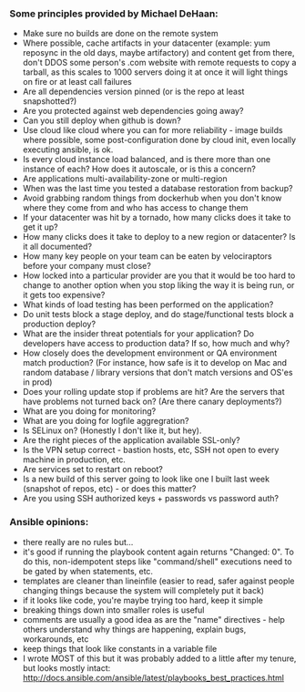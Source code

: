 ### Some principles provided by Michael DeHaan:

* Make sure no builds are done on the remote system
* Where possible, cache artifacts in your datacenter (example: yum reposync in the old days, maybe artifactory) and content get from there, don't DDOS some person's .com website with remote requests to copy a tarball, as this scales to 1000 servers doing it at once it will light things on fire or at least call failures
* Are all dependencies version pinned (or is the repo at least snapshotted?)
* Are you protected against web dependencies going away?
* Can you still deploy when github is down?
* Use cloud like cloud where you can for more reliability - image builds where possible, some post-configuration done by cloud init, even locally executing ansible, is ok.
* Is every cloud instance load balanced, and is there more than one instance of each? How does it autoscale, or is this a concern?
* Are applications multi-availability-zone or multi-region
* When was the last time you tested a database restoration from backup?
* Avoid grabbing random things from dockerhub when you don't know where they come from and who has access to change them
* If your datacenter was hit by a tornado, how many clicks does it take to get it up?
* How many clicks does it take to deploy to a new region or datacenter? Is it all documented?
* How many key people on your team can be eaten by velociraptors before your company must close?
* How locked into a particular provider are you that it would be too hard to change to another option when you stop liking the way it is being run, or it gets too expensive?
* What kinds of load testing has been performed on the application?
* Do unit tests block a stage deploy, and do stage/functional tests block a production deploy?
* What are the insider threat potentials for your application? Do developers have access to production data? If so, how much and why?
* How closely does the development environment or QA environment match production? (For instance, how safe is it to develop on Mac and random database / library versions that don't match versions and OS'es in prod)
* Does your rolling update stop if problems are hit? Are the servers that have problems not turned back on? (Are there canary deployments?)
* What are you doing for monitoring?
* What are you doing for logfile aggregration?
* Is SELinux on? (Honestly I don't like it, but hey).
* Are the right pieces of the application available SSL-only?
* Is the VPN setup correct - bastion hosts, etc, SSH not open to every machine in production, etc.
* Are services set to restart on reboot?
* Is a new build of this server going to look like one I built last week (snapshot of repos, etc) - or does this matter?
* Are you using SSH authorized keys + passwords vs password auth?

### Ansible opinions:

* there really are no rules but...
* it's good if running the playbook content again returns "Changed: 0". To do this, non-idempotent steps like "command/shell" executions need to be gated by when statements, etc.
* templates are cleaner than lineinfile (easier to read, safer against people changing things because the system will completely put it back)
* if it looks like code, you're maybe trying too hard, keep it simple
* breaking things down into smaller roles is useful
* comments are usually a good idea as are the "name" directives - help others understand why things are happening, explain bugs, workarounds, etc
* keep things that look like constants in a variable file
* I wrote MOST of this but it was probably added to a little after my tenure, but looks mostly intact: http://docs.ansible.com/ansible/latest/playbooks_best_practices.html
